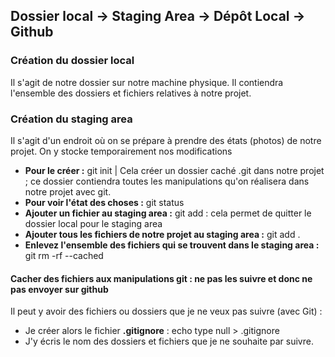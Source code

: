 ## Dossier local -> Staging Area -> Dépôt Local -> Github

### Création du dossier local
Il s'agit de notre dossier sur notre machine physique. Il contiendra l'ensemble des dossiers et fichiers relatives à notre projet. 

### Création du staging area 
Il s'agit d'un endroit où on se prépare à prendre des états (photos) de notre projet. On y stocke temporairement nos modifications

- **Pour le créer :** git init | Cela créer un dossier caché .git dans notre projet ; ce dossier contiendra toutes les manipulations qu'on réalisera dans notre projet avec git.
- **Pour voir l'état des choses :** git status
- **Ajouter un fichier au staging area :** git add <fichier> : cela permet de quitter le dossier local pour le staging area
- **Ajouter tous les fichiers de notre projet au staging area :** git add . 
- **Enlevez l'ensemble des fichiers qui se trouvent dans le staging area :** git rm -rf --cached 

#### Cacher des fichiers aux manipulations git : ne pas les suivre et donc ne pas envoyer sur github
Il peut y avoir des fichiers ou dossiers que je ne veux pas suivre (avec Git) : 
- Je créer alors le fichier **.gitignore** : echo type null > .gitignore
- J'y écris le nom des dossiers et fichiers que je ne souhaite par suivre.



